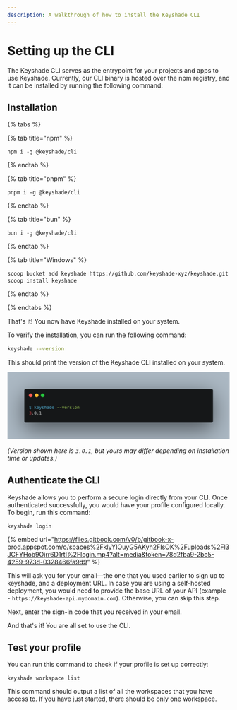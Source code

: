 ```yaml
---
description: A walkthrough of how to install the Keyshade CLI
---
```


# Setting up the CLI

The Keyshade CLI serves as the entrypoint for your projects and apps to use Keyshade. Currently, our CLI binary is hosted over the npm registry, and it can be installed by running the following command:

## Installation

{% tabs %}

{% tab title="npm" %} 
```shell
npm i -g @keyshade/cli
```
{% endtab %}

{% tab title="pnpm" %}
```shell
pnpm i -g @keyshade/cli
```
{% endtab %}

{% tab title="bun" %}
```shell
bun i -g @keyshade/cli
```
{% endtab %}

{% tab title="Windows" %}
```shell
scoop bucket add keyshade https://github.com/keyshade-xyz/keyshade.git
scoop install keyshade
```
{% endtab %}

{% endtabs %}



That's it! You now have Keyshade installed on your system.

To verify the installation, you can run the following command:

```sh
keyshade --version
```

This should print the version of the Keyshade CLI installed on your system.

![keyshade-cli](../../blob/keyshade-version.png) 

_(Version shown here is `3.0.1`, but yours may differ depending on installation time or updates.)_

## Authenticate the CLI

Keyshade allows you to perform a secure login directly from your CLI. Once authenticated successfully, you would have your profile configured locally. To begin, run this command:
```shell
keyshade login
```

{% embed url="https://files.gitbook.com/v0/b/gitbook-x-prod.appspot.com/o/spaces%2FklyYIOuyG5AKyh2FIsOK%2Fuploads%2Fl3JCFYHob9Ojrr6D1rtI%2Flogin.mp4?alt=media&token=78d2fba9-2bc5-4259-973d-0328466fa9d9" %}


This will ask you for your email—the one that you used earlier to sign up to keyshade, and a deployment URL. In case you are using a self-hosted deployment, you would need to provide the base URL of your API (example - `https://keyshade-api.mydomain.com`).
Otherwise, you can skip this step.

Next, enter the sign-in code that you received in your email.

And that's it! You are all set to use the CLI.

## Test your profile

You can run this command to check if your profile is set up correctly:

```shell
keyshade workspace list
```

This command should output a list of all the workspaces that you have access to. If you have just started, there should be only one workspace.
